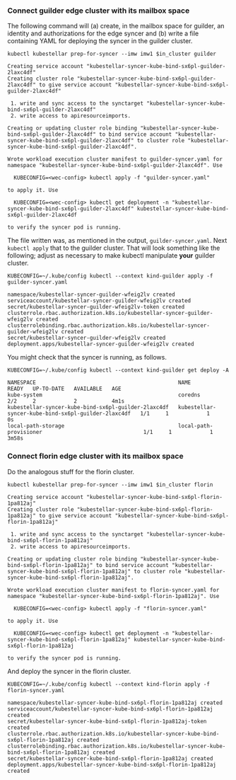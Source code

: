 <!--example1-stage-1b-start-->
### Connect guilder edge cluster with its mailbox space

The following command will (a) create, in the mailbox space for
guilder, an identity and authorizations for the edge syncer and (b)
write a file containing YAML for deploying the syncer in the guilder
cluster.

```shell
kubectl kubestellar prep-for-syncer --imw imw1 $in_cluster guilder
```
``` { .bash .no-copy }
Creating service account "kubestellar-syncer-kube-bind-sx6pl-guilder-2laxc4df"
Creating cluster role "kubestellar-syncer-kube-bind-sx6pl-guilder-2laxc4df" to give service account "kubestellar-syncer-kube-bind-sx6pl-guilder-2laxc4df"

 1. write and sync access to the synctarget "kubestellar-syncer-kube-bind-sx6pl-guilder-2laxc4df"
 2. write access to apiresourceimports.

Creating or updating cluster role binding "kubestellar-syncer-kube-bind-sx6pl-guilder-2laxc4df" to bind service account "kubestellar-syncer-kube-bind-sx6pl-guilder-2laxc4df" to cluster role "kubestellar-syncer-kube-bind-sx6pl-guilder-2laxc4df".

Wrote workload execution cluster manifest to guilder-syncer.yaml for namespace "kubestellar-syncer-kube-bind-sx6pl-guilder-2laxc4df". Use

  KUBECONFIG=<wec-config> kubectl apply -f "guilder-syncer.yaml"

to apply it. Use

  KUBECONFIG=<wec-config> kubectl get deployment -n "kubestellar-syncer-kube-bind-sx6pl-guilder-2laxc4df" kubestellar-syncer-kube-bind-sx6pl-guilder-2laxc4df

to verify the syncer pod is running.
```

The file written was, as mentioned in the output,
`guilder-syncer.yaml`.  Next `kubectl apply` that to the guilder
cluster.  That will look something like the following; adjust as
necessary to make kubectl manipulate **your** guilder cluster.

```shell
KUBECONFIG=~/.kube/config kubectl --context kind-guilder apply -f guilder-syncer.yaml
```
``` { .bash .no-copy }
namespace/kubestellar-syncer-guilder-wfeig2lv created
serviceaccount/kubestellar-syncer-guilder-wfeig2lv created
secret/kubestellar-syncer-guilder-wfeig2lv-token created
clusterrole.rbac.authorization.k8s.io/kubestellar-syncer-guilder-wfeig2lv created
clusterrolebinding.rbac.authorization.k8s.io/kubestellar-syncer-guilder-wfeig2lv created
secret/kubestellar-syncer-guilder-wfeig2lv created
deployment.apps/kubestellar-syncer-guilder-wfeig2lv created
```

You might check that the syncer is running, as follows.

```shell
KUBECONFIG=~/.kube/config kubectl --context kind-guilder get deploy -A
```
``` { .bash .no-copy }
NAMESPACE                                             NAME                                                  READY   UP-TO-DATE   AVAILABLE   AGE
kube-system                                           coredns                                               2/2     2            2           4m1s
kubestellar-syncer-kube-bind-sx6pl-guilder-2laxc4df   kubestellar-syncer-kube-bind-sx6pl-guilder-2laxc4df   1/1     1            1           0s
local-path-storage                                    local-path-provisioner                                1/1     1            1           3m58s
```

### Connect florin edge cluster with its mailbox space

Do the analogous stuff for the florin cluster.

```shell
kubectl kubestellar prep-for-syncer --imw imw1 $in_cluster florin
```
``` { .bash .no-copy }
Creating service account "kubestellar-syncer-kube-bind-sx6pl-florin-1pa812aj"
Creating cluster role "kubestellar-syncer-kube-bind-sx6pl-florin-1pa812aj" to give service account "kubestellar-syncer-kube-bind-sx6pl-florin-1pa812aj"

 1. write and sync access to the synctarget "kubestellar-syncer-kube-bind-sx6pl-florin-1pa812aj"
 2. write access to apiresourceimports.

Creating or updating cluster role binding "kubestellar-syncer-kube-bind-sx6pl-florin-1pa812aj" to bind service account "kubestellar-syncer-kube-bind-sx6pl-florin-1pa812aj" to cluster role "kubestellar-syncer-kube-bind-sx6pl-florin-1pa812aj".

Wrote workload execution cluster manifest to florin-syncer.yaml for namespace "kubestellar-syncer-kube-bind-sx6pl-florin-1pa812aj". Use

  KUBECONFIG=<wec-config> kubectl apply -f "florin-syncer.yaml"

to apply it. Use

  KUBECONFIG=<wec-config> kubectl get deployment -n "kubestellar-syncer-kube-bind-sx6pl-florin-1pa812aj" kubestellar-syncer-kube-bind-sx6pl-florin-1pa812aj

to verify the syncer pod is running.
```

And deploy the syncer in the florin cluster.

```shell
KUBECONFIG=~/.kube/config kubectl --context kind-florin apply -f florin-syncer.yaml 
```
``` { .bash .no-copy }
namespace/kubestellar-syncer-kube-bind-sx6pl-florin-1pa812aj created
serviceaccount/kubestellar-syncer-kube-bind-sx6pl-florin-1pa812aj created
secret/kubestellar-syncer-kube-bind-sx6pl-florin-1pa812aj-token created
clusterrole.rbac.authorization.k8s.io/kubestellar-syncer-kube-bind-sx6pl-florin-1pa812aj created
clusterrolebinding.rbac.authorization.k8s.io/kubestellar-syncer-kube-bind-sx6pl-florin-1pa812aj created
secret/kubestellar-syncer-kube-bind-sx6pl-florin-1pa812aj created
deployment.apps/kubestellar-syncer-kube-bind-sx6pl-florin-1pa812aj created
```
<!--example1-stage-1b-end-->
